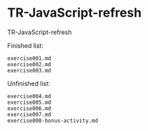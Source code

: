 # TR-JavaScript-refresh

TR-JavaScript-refresh

Finished list:

    exercise001.md
    exercise002.md
    exercise003.md

Unfinished list:

    exercise004.md
    exercise005.md
    exercise006.md
    exercise007.md
    exercise008-bonus-activity.md
